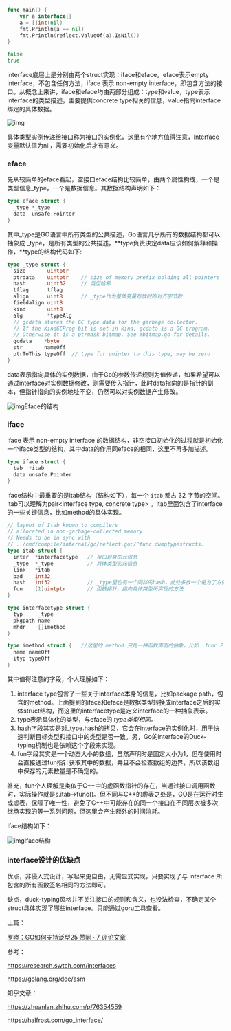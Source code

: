 ```go
func main() {
	var a interface{}
	a = []int(nil)
	fmt.Println(a == nil)
	fmt.Println(reflect.ValueOf(a).IsNil())
}
```

```go
false
true
```

interface底层上是分别由两个struct实现：iface和eface。eface表示empty  interface，不包含任何方法，iface 表示 non-empty  interface，即包含方法的接口。从概念上来讲，iface和eface均由两部分组成：type和value，type表示interface的类型描述，主要提供concrete type相关的信息，value指向interface绑定的具体数据。

![img](images/v2-65b8f924593aee208a4db35fac25af92_720w.jpg)

具体类型实例传递给接口称为接口的实例化，这里有个地方值得注意，Interface变量默认值为nil，需要初始化后才有意义。

### **eface**

先从较简单的eface看起，空接口eface结构比较简单，由两个属性构成，一个是类型信息_type，一个是数据信息。其数据结构声明如下：

```go
type eface struct {
  _type *_type
  data  unsafe.Pointer
}
```

其中_type是GO语言中所有类型的公共描述，Go语言几乎所有的数据结构都可以抽象成 _type，是所有类型的公共描述，**type负责决定data应该如何解释和操作，**type的结构代码如下:

```go
type _type struct {
  size       uintptr 
  ptrdata    uintptr    // size of memory prefix holding all pointers
  hash       uint32     // 类型哈希
  tflag      tflag
  align      uint8      // _type作为整体变量存放时的对齐字节数
  fieldalign uint8
  kind       uint8
  alg        *typeAlg
  // gcdata stores the GC type data for the garbage collector.
  // If the KindGCProg bit is set in kind, gcdata is a GC program.
  // Otherwise it is a ptrmask bitmap. See mbitmap.go for details.
  gcdata    *byte
  str       nameOff
  ptrToThis typeOff  // type for pointer to this type, may be zero
}
```

data表示指向具体的实例数据，由于Go的参数传递规则为值传递，如果希望可以通过interface对实例数据修改，则需要传入指针，此时data指向的是指针的副本，但指针指向的实例地址不变，仍然可以对实例数据产生修改。

![img](images/v2-40a262c072903cf36b808ecb84b62349_720w.jpg)Eface的结构



### **iface**

iface 表示 non-empty interface 的数据结构，非空接口初始化的过程就是初始化一个iface类型的结构，其中data的作用同eface的相同，这里不再多加描述。

```go
type iface struct {
  tab  *itab
  data unsafe.Pointer
}
```

iface结构中最重要的是itab结构（结构如下），每一个 `itab` 都占 32 字节的空间。itab可以理解为pair<interface type, concrete type> 。itab里面包含了interface的一些关键信息，比如method的具体实现。

```go
// layout of Itab known to compilers
// allocated in non-garbage-collected memory
// Needs to be in sync with
// ../cmd/compile/internal/gc/reflect.go:/^func.dumptypestructs.
type itab struct {
  inter  *interfacetype   // 接口自身的元信息
  _type  *_type           // 具体类型的元信息
  link   *itab
  bad    int32
  hash   int32            // _type里也有一个同样的hash，此处多放一个是为了方便运行接口断言
  fun    [1]uintptr       // 函数指针，指向具体类型所实现的方法
}

type interfacetype struct {
  typ     _type
  pkgpath name
  mhdr    []imethod
}

type imethod struct {   //这里的 method 只是一种函数声明的抽象，比如  func Print() error
  name nameOff
  ityp typeOff
}
```

其中值得注意的字段，个人理解如下：

1. interface  type包含了一些关于interface本身的信息，比如package  path，包含的method。上面提到的iface和eface是数据类型转换成interface之后的实体struct结构，而这里的interfacetype是定义interface的一种抽象表示。
2. type表示具体化的类型，与eface的 *type类型相同。*
3. hash字段其实是对_type.hash的拷贝，它会在interface的实例化时，用于快速判断目标类型和接口中的类型是否一致。另，Go的interface的Duck-typing机制也是依赖这个字段来实现。
4. fun字段其实是一个动态大小的数组，虽然声明时是固定大小为1，但在使用时会直接通过fun指针获取其中的数据，并且不会检查数组的边界，所以该数组中保存的元素数量是不确定的。

补充，fun个人理解是类似于C++中的虚函数指针的存在，当通过接口调用函数时，实际操作就是s.itab->func()。但不同与C++的虚表之处是，GO是在运行时生成虚表，保障了唯一性，避免了C++中可能存在的同一个接口在不同层次被多次继承实现的等一系列问题，但这里会产生额外的时间消耗。

Iface结构如下：

![img](images/v2-5965d55b50ac6f26615e75e00ac1beeb_720w.jpg)Iface结构



### **interface设计的优缺点**

优点，非侵入式设计，写起来更自由，无需显式实现，只要实现了与 interface 所包含的所有函数签名相同的方法即可。

缺点，duck-typing风格并不关注接口的规则和含义，也没法检查，不确定某个struct具体实现了哪些interface。只能通过goru工具查看。

上篇：

[罗晓：GO如何支持泛型25 赞同 · 7 评论文章](https://zhuanlan.zhihu.com/p/74525591)

参考：

https://research.swtch.com/interfaces

https://golang.org/doc/asm

知乎文章：

https://zhuanlan.zhihu.com/p/76354559


https://halfrost.com/go_interface/